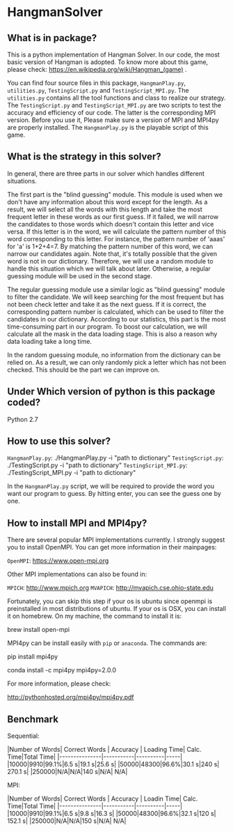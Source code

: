 # HangmanSolver

## What is in package?

This is a python implementation of Hangman Solver. In our code, the most basic version of Hangman is adopted. To know more about this game, please check: https://en.wikipedia.org/wiki/Hangman_(game) .

You can find four source files in this package, `HangmanPlay.py`, `utilities.py`, `TestingScript.py` and `TestingScript_MPI.py`. The `utilities.py` contains all the tool functions and class to realize our strategy. The `TestingScript.py` and `TestingScript_MPI.py` are two scripts to test the accuracy and efficiency of our code. The latter is the corresponding MPI version. Before you use it, Please make sure a version of MPI and MPI4py are properly installed. The `HangmanPlay.py` is the playable script of this game.

## What is the strategy in this solver?
In general, there are three parts in our solver which handles different situations.

The first part is the "blind guessing" module. This module is used when we don't have any information about this word except for the length. As a result, we will select all the words with this length and take the most frequent letter in these words as our first guess. If it failed, we will narrow the candidates to those words which doesn't contain this letter and vice versa. If this letter is in the word, we will calculate the pattern number of this word corresponding to this letter. For instance, the pattern number of 'aaas' for 'a' is 1+2+4=7. By matching the pattern number of this word, we can narrow our candidates again. Note that, it's totally possible that the given word is not in our dictionary. Therefore, we will use a random module to handle this situation which we will talk about later. Otherwise, a regular guessing module will be used in the second stage.

The regular guessing module use a similar logic as "blind guessing" module to filter the candidate. We will keep searching for the most frequent but has not been check letter and take it as the next guess. If it is correct, the corresponding pattern number is calculated, which can be used to filter the candidates in our dictionary. According to our statistics, this part is the most time-consuming part in our program. To boost our calculation, we will calculate all the mask in the data loading stage. This is also a reason why data loading take a long time.

In the random guessing module, no information from the dictionary can be relied on. As a result, we can only randomly pick a letter which has not been checked. This should be the part we can improve on.

## Under Which version of python is this package coded?
Python 2.7

## How to use this solver?
`HangmanPlay.py`: ./HangmanPlay.py -i "path to dictionary"
`TestingScript.py`: ./TestingScript.py -i "path to dictionary"
`TestingScript_MPI.py`: ./TestingScript_MPI.py -i "path to dictionary"

In the `HangmanPlay.py` script, we will be required to provide the word you want our program to guess. By hitting enter, you can see the guess one by one.

## How to install MPI and MPI4py?
There are several popular MPI implementations currently. I strongly suggest you to install OpenMPI. You can get more information in their mainpages:

`OpenMPI`: https://www.open-mpi.org

Other MPI implementations can also be found in:

`MPICH`: http://www.mpich.org
`MVAPICH`: http://mvapich.cse.ohio-state.edu

Fortunately, you can skip this step if your os is ubuntu since openmpi is preinstalled in most distributions of ubuntu. If your os is OSX, you can install it on homebrew. On my machine, the command to install it is:

brew install open-mpi

MPI4py can be install easily with `pip` or `anaconda`. The commands are:

pip install mpi4py

conda install -c mpi4py mpi4py=2.0.0

For more information, please check:

http://pythonhosted.org/mpi4py/mpi4py.pdf

## Benchmark
Sequential:

|Number of Words| Correct Words | Accuracy | Loading Time| Calc. Time|Total Time|
|---------------|-----------|----------|-----|
|10000|9910|99.1%|6.5 s|19.1 s|25.6 s|
|50000|48300|96.6%|30.1 s|240 s| 270.1 s|
|250000|N/A|N/A|140 s|N/A| N/A|

MPI:

|Number of Words| Correct Words | Accuracy | Loadin Time| Calc. Time|Total Time|
|---------------|-----------|----------|-----|
|10000|9910|99.1%|6.5 s|9.8 s|16.3 s|
|50000|48300|96.6%|32.1 s|120 s| 152.1 s|
|250000|N/A|N/A|150 s|N/A| N/A|
